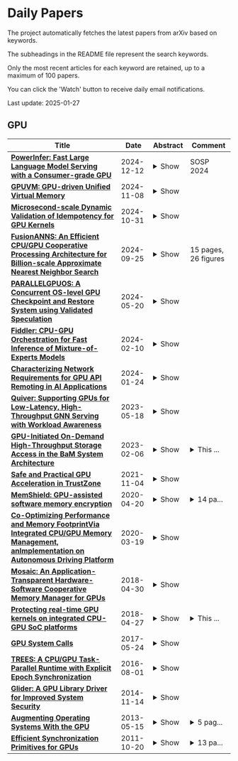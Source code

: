 # Daily Papers
The project automatically fetches the latest papers from arXiv based on keywords.

The subheadings in the README file represent the search keywords.

Only the most recent articles for each keyword are retained, up to a maximum of 100 papers.

You can click the 'Watch' button to receive daily email notifications.

Last update: 2025-01-27

## GPU
| **Title** | **Date** | **Abstract** | **Comment** |
| --- | --- | --- | --- |
| **[PowerInfer: Fast Large Language Model Serving with a Consumer-grade GPU](http://arxiv.org/abs/2312.12456v2)** | 2024-12-12 | <details><summary>Show</summary><p>This paper introduces PowerInfer, a high-speed Large Language Model (LLM) inference engine on a personal computer (PC) equipped with a single consumer-grade GPU. The key principle underlying the design of PowerInfer is exploiting the high locality inherent in LLM inference, characterized by a power-law distribution in neuron activation. This distribution indicates that a small subset of neurons, termed hot neurons, are consistently activated across inputs, while the majority, cold neurons, vary based on specific inputs. PowerInfer exploits such an insight to design a GPU-CPU hybrid inference engine: hot-activated neurons are preloaded onto the GPU for fast access, while cold-activated neurons are computed on the CPU, thus significantly reducing GPU memory demands and CPU-GPU data transfers. PowerInfer further integrates adaptive predictors and neuron-aware sparse operators, optimizing the efficiency of neuron activation and computational sparsity. The evaluation shows that PowerInfer significantly outperforms llama.cpp by up to 11.69x while retaining model accuracy across various LLMs (including OPT-175B) on a single NVIDIA RTX 4090 GPU. For the OPT-30B model, PowerInfer achieves performance comparable to that of a high-end server-grade A100 GPU, reaching 82% of its token generation rate on a single consumer-grade RTX 4090 GPU.</p></details> | SOSP 2024 |
| **[GPUVM: GPU-driven Unified Virtual Memory](http://arxiv.org/abs/2411.05309v1)** | 2024-11-08 | <details><summary>Show</summary><p>Graphics Processing Units (GPUs) leverage massive parallelism and large memory bandwidth to support high-performance computing applications, such as multimedia rendering, crypto-mining, deep learning, and natural language processing. These applications require models and datasets that are getting bigger in size and currently challenge the memory capacity of a single GPU, causing substantial performance overheads. To address this problem, a programmer has to partition the data and manually transfer data in and out of the GPU. This approach requires programmers to carefully tune their applications and can be impractical for workloads with irregular access patterns, such as deep learning, recommender systems, and graph applications. To ease programmability, programming abstractions such as unified virtual memory (UVM) can be used, creating a virtually unified memory space across the whole system and transparently moving the data on demand as it is accessed. However, UVM brings in the overhead of the OS involvement and inefficiencies due to generating many transfer requests especially when the GPU memory is oversubscribed. This paper proposes GPUVM, a GPU memory management system that uses an RDMA-capable network device to construct a virtual memory system without involving the CPU/OS. GPUVM enables on-demand paging for GPU applications and relies on GPU threads for memory management and page migration. Since CPU chipsets do not support GPU-driven memory management, we use a network interface card to facilitate transparent page migration from/to the GPU. GPUVM achieves performance up to 4x higher than UVM for latency-bound applications while providing accessible programming abstractions that do not require the users to manage memory transfers directly.</p></details> |  |
| **[Microsecond-scale Dynamic Validation of Idempotency for GPU Kernels](http://arxiv.org/abs/2410.23661v1)** | 2024-10-31 | <details><summary>Show</summary><p>We discovered that a GPU kernel can have both idempotent and non-idempotent instances depending on the input. These kernels, called conditionally-idempotent, are prevalent in real-world GPU applications (490 out of 547 from six applications). Consequently, prior work that classifies GPU kernels as either idempotent or non-idempotent can severely compromise the correctness or efficiency of idempotence-based systems. This paper presents PICKER, the first system for instance-level idempotency validation. PICKER dynamically validates the idempotency of GPU kernel instances before their execution, by utilizing their launch arguments. Several optimizations are proposed to significantly reduce validation latency to microsecond-scale. Evaluations using representative GPU applications (547 kernels and 18,217 instances in total) show that PICKER can identify idempotent instances with no false positives and a false-negative rate of 18.54%, and can complete the validation within 5 us for all instances. Furthermore, by integrating PICKER, a fault-tolerant system can reduce the checkpoint cost to less than 4% and a scheduling system can reduce the preemption latency by 84.2%.</p></details> |  |
| **[FusionANNS: An Efficient CPU/GPU Cooperative Processing Architecture for Billion-scale Approximate Nearest Neighbor Search](http://arxiv.org/abs/2409.16576v1)** | 2024-09-25 | <details><summary>Show</summary><p>Approximate nearest neighbor search (ANNS) has emerged as a crucial component of database and AI infrastructure. Ever-increasing vector datasets pose significant challenges in terms of performance, cost, and accuracy for ANNS services. None of modern ANNS systems can address these issues simultaneously. We present FusionANNS, a high-throughput, low-latency, cost-efficient, and high-accuracy ANNS system for billion-scale datasets using SSDs and only one entry-level GPU. The key idea of FusionANNS lies in CPU/GPU collaborative filtering and re-ranking mechanisms, which significantly reduce I/O operations across CPUs, GPU, and SSDs to break through the I/O performance bottleneck. Specifically, we propose three novel designs: (1) multi-tiered indexing to avoid data swapping between CPUs and GPU, (2) heuristic re-ranking to eliminate unnecessary I/Os and computations while guaranteeing high accuracy, and (3) redundant-aware I/O deduplication to further improve I/O efficiency. We implement FusionANNS and compare it with the state-of-the-art SSD-based ANNS system -- SPANN and GPU-accelerated in-memory ANNS system -- RUMMY. Experimental results show that FusionANNS achieves 1) 9.4-13.1X higher query per second (QPS) and 5.7-8.8X higher cost efficiency compared with SPANN; 2) and 2-4.9X higher QPS and 2.3-6.8X higher cost efficiency compared with RUMMY, while guaranteeing low latency and high accuracy.</p></details> | 15 pages, 26 figures |
| **[PARALLELGPUOS: A Concurrent OS-level GPU Checkpoint and Restore System using Validated Speculation](http://arxiv.org/abs/2405.12079v1)** | 2024-05-20 | <details><summary>Show</summary><p>Checkpointing (C) and restoring (R) are key components for GPU tasks. POS is an OS-level GPU C/R system: It can transparently checkpoint or restore processes that use the GPU, without requiring any cooperation from the application, a key feature required by modern systems like the cloud. Moreover, POS is the first OS-level C/R system that can concurrently execute C/R with the application execution: a critical feature that can be trivially achieved when the processes only running on the CPU, but becomes challenging when the processes use GPU. The problem is how to ensure consistency during concurrent execution with the lack of application semantics due to transparency. CPU processes can leverage OS and hardware paging to fix inconsistency without application semantics. Unfortunately, GPU bypasses OS and paging for high performance. POS fills the semantic gap by speculatively extracting buffer access information of GPU kernels during runtime. Thanks to the simple and well-structured nature of GPU kernels, our speculative extraction (with runtime validation) achieves 100% accuracy on applications from training to inference whose domains span from vision, large language models, and reinforcement learning. Based on the extracted semantics, we systematically overlap C/R with application execution, and achieves orders of magnitude higher performance under various tasks compared with the state-of-the-art OS-level GPU C/R, including training fault tolerance, live GPU process migration, and cold starts acceleration in GPU-based serverless computing.</p></details> |  |
| **[Fiddler: CPU-GPU Orchestration for Fast Inference of Mixture-of-Experts Models](http://arxiv.org/abs/2402.07033v1)** | 2024-02-10 | <details><summary>Show</summary><p>Large Language Models (LLMs) based on Mixture-of-Experts (MoE) architecture are showing promising performance on various tasks. However, running them on resource-constrained settings, where GPU memory resources are not abundant, is challenging due to huge model sizes. Existing systems that offload model weights to CPU memory suffer from the significant overhead of frequently moving data between CPU and GPU. In this paper, we propose Fiddler, a resource-efficient inference engine with CPU-GPU orchestration for MoE models. The key idea of Fiddler is to use the computation ability of the CPU to minimize the data movement between the CPU and GPU. Our evaluation shows that Fiddler can run the uncompressed Mixtral-8x7B model, which exceeds 90GB in parameters, to generate over $3$ tokens per second on a single GPU with 24GB memory, showing an order of magnitude improvement over existing methods. The code of Fiddler is publicly available at \url{https://github.com/efeslab/fiddler}</p></details> |  |
| **[Characterizing Network Requirements for GPU API Remoting in AI Applications](http://arxiv.org/abs/2401.13354v1)** | 2024-01-24 | <details><summary>Show</summary><p>GPU remoting is a promising technique for supporting AI applications. Networking plays a key role in enabling remoting. However, for efficient remoting, the network requirements in terms of latency and bandwidth are unknown. In this paper, we take a GPU-centric approach to derive the minimum latency and bandwidth requirements for GPU remoting, while ensuring no (or little) performance degradation for AI applications. Our study including theoretical model demonstrates that, with careful remoting design, unmodified AI applications can run on the remoting setup using commodity networking hardware without any overhead or even with better performance, with low network demands.</p></details> |  |
| **[Quiver: Supporting GPUs for Low-Latency, High-Throughput GNN Serving with Workload Awareness](http://arxiv.org/abs/2305.10863v1)** | 2023-05-18 | <details><summary>Show</summary><p>Systems for serving inference requests on graph neural networks (GNN) must combine low latency with high throughout, but they face irregular computation due to skew in the number of sampled graph nodes and aggregated GNN features. This makes it challenging to exploit GPUs effectively: using GPUs to sample only a few graph nodes yields lower performance than CPU-based sampling; and aggregating many features exhibits high data movement costs between GPUs and CPUs. Therefore, current GNN serving systems use CPUs for graph sampling and feature aggregation, limiting throughput. We describe Quiver, a distributed GPU-based GNN serving system with low-latency and high-throughput. Quiver's key idea is to exploit workload metrics for predicting the irregular computation of GNN requests, and governing the use of GPUs for graph sampling and feature aggregation: (1) for graph sampling, Quiver calculates the probabilistic sampled graph size, a metric that predicts the degree of parallelism in graph sampling. Quiver uses this metric to assign sampling tasks to GPUs only when the performance gains surpass CPU-based sampling; and (2) for feature aggregation, Quiver relies on the feature access probability to decide which features to partition and replicate across a distributed GPU NUMA topology. We show that Quiver achieves up to 35 times lower latency with an 8 times higher throughput compared to state-of-the-art GNN approaches (DGL and PyG).</p></details> |  |
| **[GPU-Initiated On-Demand High-Throughput Storage Access in the BaM System Architecture](http://arxiv.org/abs/2203.04910v3)** | 2023-02-06 | <details><summary>Show</summary><p>Graphics Processing Units (GPUs) have traditionally relied on the host CPU to initiate access to the data storage. This approach is well-suited for GPU applications with known data access patterns that enable partitioning of their dataset to be processed in a pipelined fashion in the GPU. However, emerging applications such as graph and data analytics, recommender systems, or graph neural networks, require fine-grained, data-dependent access to storage. CPU initiation of storage access is unsuitable for these applications due to high CPU-GPU synchronization overheads, I/O traffic amplification, and long CPU processing latencies. GPU-initiated storage removes these overheads from the storage control path and, thus, can potentially support these applications at much higher speed. However, there is a lack of systems architecture and software stack that enable efficient GPU-initiated storage access. This work presents a novel system architecture, BaM, that fills this gap. BaM features a fine-grained software cache to coalesce data storage requests while minimizing I/O traffic amplification. This software cache communicates with the storage system via high-throughput queues that enable the massive number of concurrent threads in modern GPUs to make I/O requests at a high rate to fully utilize the storage devices and the system interconnect. Experimental results show that BaM delivers 1.0x and 1.49x end-to-end speed up for BFS and CC graph analytics benchmarks while reducing hardware costs by up to 21.7x over accessing the graph data from the host memory. Furthermore, BaM speeds up data-analytics workloads by 5.3x over CPU-initiated storage access on the same hardware.</p></details> | <details><summary>This ...</summary><p>This is an extension to the published conference paper at ASPLOS'23: https://dl.acm.org/doi/abs/10.1145/3575693.3575748</p></details> |
| **[Safe and Practical GPU Acceleration in TrustZone](http://arxiv.org/abs/2111.03065v1)** | 2021-11-04 | <details><summary>Show</summary><p>We present a holistic design for GPU-accelerated computation in TrustZone TEE. Without pulling the complex GPU software stack into the TEE, we follow a simple approach: record the CPU/GPU interactions ahead of time, and replay the interactions in the TEE at run time. This paper addresses the approach's key missing piece -- the recording environment, which needs both strong security and access to diverse mobile GPUs. To this end, we present a novel architecture called CODY, in which a mobile device (which possesses the GPU hardware) and a trustworthy cloud service (which runs the GPU software) exercise the GPU hardware/software in a collaborative, distributed fashion. To overcome numerous network round trips and long delays, CODY contributes optimizations specific to mobile GPUs: register access deferral, speculation, and metastate-only synchronization. With these optimizations, recording a compute workload takes only tens of seconds, which is up to 95% less than a naive approach; replay incurs 25% lower delays compared to insecure, native execution.</p></details> |  |
| **[MemShield: GPU-assisted software memory encryption](http://arxiv.org/abs/2004.09252v1)** | 2020-04-20 | <details><summary>Show</summary><p>Cryptographic algorithm implementations are vulnerable to Cold Boot attacks, which consist in exploiting the persistence of RAM cells across reboots or power down cycles to read the memory contents and recover precious sensitive data. The principal defensive weapon against Cold Boot attacks is memory encryption. In this work we propose MemShield, a memory encryption framework for user space applications that exploits a GPU to safely store the master key and perform the encryption/decryption operations. We developed a prototype that is completely transparent to existing applications and does not require changes to the OS kernel. We discuss the design, the related works, the implementation, the security analysis, and the performances of MemShield.</p></details> | <details><summary>14 pa...</summary><p>14 pages, 2 figures. In proceedings of the 18th International Conference on Applied Cryptography and Network Security, ACNS 2020, October 19-22 2020, Rome, Italy</p></details> |
| **[Co-Optimizing Performance and Memory FootprintVia Integrated CPU/GPU Memory Management, anImplementation on Autonomous Driving Platform](http://arxiv.org/abs/2003.07945v2)** | 2020-03-19 | <details><summary>Show</summary><p>Cutting-edge embedded system applications, such as self-driving cars and unmanned drone software, are reliant on integrated CPU/GPU platforms for their DNNs-driven workload, such as perception and other highly parallel components. In this work, we set out to explore the hidden performance implication of GPU memory management methods of integrated CPU/GPU architecture. Through a series of experiments on micro-benchmarks and real-world workloads, we find that the performance under different memory management methods may vary according to application characteristics. Based on this observation, we develop a performance model that can predict system overhead for each memory management method based on application characteristics. Guided by the performance model, we further propose a runtime scheduler. By conducting per-task memory management policy switching and kernel overlapping, the scheduler can significantly relieve the system memory pressure and reduce the multitasking co-run response time. We have implemented and extensively evaluated our system prototype on the NVIDIA Jetson TX2, Drive PX2, and Xavier AGX platforms, using both Rodinia benchmark suite and two real-world case studies of drone software and autonomous driving software.</p></details> |  |
| **[Mosaic: An Application-Transparent Hardware-Software Cooperative Memory Manager for GPUs](http://arxiv.org/abs/1804.11265v1)** | 2018-04-30 | <details><summary>Show</summary><p>Modern GPUs face a trade-off on how the page size used for memory management affects address translation and demand paging. Support for multiple page sizes can help relax the page size trade-off so that address translation and demand paging optimizations work together synergistically. However, existing page coalescing and splintering policies require costly base page migrations that undermine the benefits multiple page sizes provide. In this paper, we observe that GPGPU applications present an opportunity to support multiple page sizes without costly data migration, as the applications perform most of their memory allocation en masse (i.e., they allocate a large number of base pages at once). We show that this en masse allocation allows us to create intelligent memory allocation policies which ensure that base pages that are contiguous in virtual memory are allocated to contiguous physical memory pages. As a result, coalescing and splintering operations no longer need to migrate base pages. We introduce Mosaic, a GPU memory manager that provides application-transparent support for multiple page sizes. Mosaic uses base pages to transfer data over the system I/O bus, and allocates physical memory in a way that (1) preserves base page contiguity and (2) ensures that a large page frame contains pages from only a single memory protection domain. This mechanism allows the TLB to use large pages, reducing address translation overhead. During data transfer, this mechanism enables the GPU to transfer only the base pages that are needed by the application over the system I/O bus, keeping demand paging overhead low.</p></details> |  |
| **[Protecting real-time GPU kernels on integrated CPU-GPU SoC platforms](http://arxiv.org/abs/1712.08738v3)** | 2018-04-27 | <details><summary>Show</summary><p>Integrated CPU-GPU architecture provides excellent acceleration capabilities for data parallel applications on embedded platforms while meeting the size, weight and power (SWaP) requirements. However, sharing of main memory between CPU applications and GPU kernels can severely affect the execution of GPU kernels and diminish the performance gain provided by GPU. For example, in the NVIDIA Tegra K1 platform which has the integrated CPU-GPU architecture, we noticed that in the worst case scenario, the GPU kernels can suffer as much as 4X slowdown in the presence of co-running memory intensive CPU applications compared to their solo execution. In this paper, we propose a software mechanism, which we call BWLOCK++, to protect the performance of GPU kernels from co-scheduled memory intensive CPU applications.</p></details> | <details><summary>This ...</summary><p>This paper will be published at ECRTS-2018</p></details> |
| **[GPU System Calls](http://arxiv.org/abs/1705.06965v2)** | 2017-05-24 | <details><summary>Show</summary><p>GPUs are becoming first-class compute citizens and are being tasked to perform increasingly complex work. Modern GPUs increasingly support programmability- enhancing features such as shared virtual memory and hardware cache coherence, enabling them to run a wider variety of programs. But a key aspect of general-purpose programming where GPUs are still found lacking is the ability to invoke system calls. We explore how to directly invoke generic system calls in GPU programs. We examine how system calls should be meshed with prevailing GPGPU programming models where thousands of threads are organized in a hierarchy of execution groups: Should a system call be invoked at the individual GPU task, or at different execution group levels? What are reasonable ordering semantics for GPU system calls across these hierarchy of execution groups? To study these questions, we implemented GENESYS -- a mechanism to allow GPU pro- grams to invoke system calls in the Linux operating system. Numerous subtle changes to Linux were necessary, as the existing kernel assumes that only CPUs invoke system calls. We analyze the performance of GENESYS using micro-benchmarks and three applications that exercise the filesystem, networking, and memory allocation subsystems of the kernel. We conclude by analyzing the suitability of all of Linux's system calls for the GPU.</p></details> |  |
| **[TREES: A CPU/GPU Task-Parallel Runtime with Explicit Epoch Synchronization](http://arxiv.org/abs/1608.00571v1)** | 2016-08-01 | <details><summary>Show</summary><p>We have developed a task-parallel runtime system, called TREES, that is designed for high performance on CPU/GPU platforms. On platforms with multiple CPUs, Cilk's "work-first" principle underlies how task-parallel applications can achieve performance, but work-first is a poor fit for GPUs. We build upon work-first to create the "work-together" principle that addresses the specific strengths and weaknesses of GPUs. The work-together principle extends work-first by stating that (a) the overhead on the critical path should be paid by the entire system at once and (b) work overheads should be paid co-operatively. We have implemented the TREES runtime in OpenCL, and we experimentally evaluate TREES applications on a CPU/GPU platform.</p></details> |  |
| **[Glider: A GPU Library Driver for Improved System Security](http://arxiv.org/abs/1411.3777v1)** | 2014-11-14 | <details><summary>Show</summary><p>Legacy device drivers implement both device resource management and isolation. This results in a large code base with a wide high-level interface making the driver vulnerable to security attacks. This is particularly problematic for increasingly popular accelerators like GPUs that have large, complex drivers. We solve this problem with library drivers, a new driver architecture. A library driver implements resource management as an untrusted library in the application process address space, and implements isolation as a kernel module that is smaller and has a narrower lower-level interface (i.e., closer to hardware) than a legacy driver. We articulate a set of device and platform hardware properties that are required to retrofit a legacy driver into a library driver. To demonstrate the feasibility and superiority of library drivers, we present Glider, a library driver implementation for two GPUs of popular brands, Radeon and Intel. Glider reduces the TCB size and attack surface by about 35% and 84% respectively for a Radeon HD 6450 GPU and by about 38% and 90% respectively for an Intel Ivy Bridge GPU. Moreover, it incurs no performance cost. Indeed, Glider outperforms a legacy driver for applications requiring intensive interactions with the device driver, such as applications using the OpenGL immediate mode API.</p></details> |  |
| **[Augmenting Operating Systems With the GPU](http://arxiv.org/abs/1305.3345v1)** | 2013-05-15 | <details><summary>Show</summary><p>The most popular heterogeneous many-core platform, the CPU+GPU combination, has received relatively little attention in operating systems research. This platform is already widely deployed: GPUs can be found, in some form, in most desktop and laptop PCs. Used for more than just graphics processing, modern GPUs have proved themselves versatile enough to be adapted to other applications as well. Though GPUs have strengths that can be exploited in systems software, this remains a largely untapped resource. We argue that augmenting the OS kernel with GPU computing power opens the door to a number of new opportunities. GPUs can be used to speed up some kernel functions, make other scale better, and make it feasible to bring some computation-heavy functionality into the kernel. We present our framework for using the GPU as a co-processor from an OS kernel, and demonstrate a prototype in Linux.</p></details> | <details><summary>5 pag...</summary><p>5 pages, 2 figures, old white paper submitted for KGPU citation</p></details> |
| **[Efficient Synchronization Primitives for GPUs](http://arxiv.org/abs/1110.4623v1)** | 2011-10-20 | <details><summary>Show</summary><p>In this paper, we revisit the design of synchronization primitives---specifically barriers, mutexes, and semaphores---and how they apply to the GPU. Previous implementations are insufficient due to the discrepancies in hardware and programming model of the GPU and CPU. We create new implementations in CUDA and analyze the performance of spinning on the GPU, as well as a method of sleeping on the GPU, by running a set of memory-system benchmarks on two of the most common GPUs in use, the Tesla- and Fermi-class GPUs from NVIDIA. From our results we define higher-level principles that are valid for generic many-core processors, the most important of which is to limit the number of atomic accesses required for a synchronization operation because atomic accesses are slower than regular memory accesses. We use the results of the benchmarks to critique existing synchronization algorithms and guide our new implementations, and then define an abstraction of GPUs to classify any GPU based on the behavior of the memory system. We use this abstraction to create suitable implementations of the primitives specifically targeting the GPU, and analyze the performance of these algorithms on Tesla and Fermi. We then predict performance on future GPUs based on characteristics of the abstraction. We also examine the roles of spin waiting and sleep waiting in each primitive and how their performance varies based on the machine abstraction, then give a set of guidelines for when each strategy is useful based on the characteristics of the GPU and expected contention.</p></details> | <details><summary>13 pa...</summary><p>13 pages with appendix, several figures, plans to submit to CompSci conference in early 2012</p></details> |

